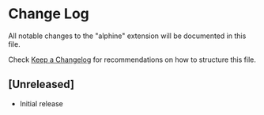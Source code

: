 # Change Log

All notable changes to the "alphine" extension will be documented in this file.

Check [Keep a Changelog](http://keepachangelog.com/) for recommendations on how to structure this file.

## [Unreleased]

- Initial release
